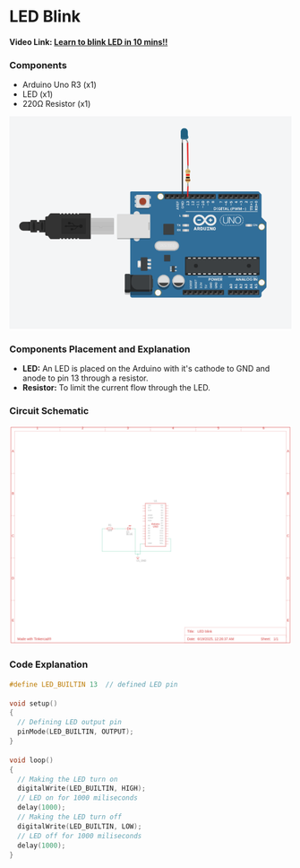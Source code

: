 # LED Blink
#### Video Link: [Learn to blink LED in 10 mins!!](https://www.youtube.com/watch?v=xZ3OWzZEx10&list=PLWqnlHhsmcI4eBDLBtaZs16XZq0WL1SlP&index=38)

### Components
- Arduino Uno R3 (x1)
- LED (x1)
- 220Ω Resistor (x1)

![led-blink](led-blink.png)

### Components Placement and Explanation
- **LED:** An LED is placed on the Arduino with it's cathode to GND and anode to pin 13 through a resistor.
- **Resistor:** To limit the current flow through the LED.

### Circuit Schematic
![schematic](led-blink-schematic.png)

### Code Explanation
```cpp
#define LED_BUILTIN 13  // defined LED pin

void setup()
{
  // Defining LED output pin
  pinMode(LED_BUILTIN, OUTPUT);
}

void loop()
{
  // Making the LED turn on
  digitalWrite(LED_BUILTIN, HIGH);
  // LED on for 1000 miliseconds
  delay(1000);
  // Making the LED turn off
  digitalWrite(LED_BUILTIN, LOW);
  // LED off for 1000 miliseconds
  delay(1000);
}
```
